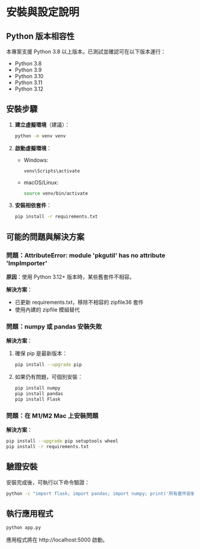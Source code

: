 # 安裝與設定說明

## Python 版本相容性

本專案支援 Python 3.8 以上版本。已測試並確認可在以下版本運行：
- Python 3.8
- Python 3.9
- Python 3.10
- Python 3.11
- Python 3.12

## 安裝步驟

1. **建立虛擬環境**（建議）：
   ```bash
   python -m venv venv
   ```

2. **啟動虛擬環境**：
   - Windows:
     ```bash
     venv\Scripts\activate
     ```
   - macOS/Linux:
     ```bash
     source venv/bin/activate
     ```

3. **安裝相依套件**：
   ```bash
   pip install -r requirements.txt
   ```

## 可能的問題與解決方案

### 問題：AttributeError: module 'pkgutil' has no attribute 'ImpImporter'

**原因**：使用 Python 3.12+ 版本時，某些舊套件不相容。

**解決方案**：
- 已更新 requirements.txt，移除不相容的 zipfile36 套件
- 使用內建的 zipfile 模組替代

### 問題：numpy 或 pandas 安裝失敗

**解決方案**：
1. 確保 pip 是最新版本：
   ```bash
   pip install --upgrade pip
   ```

2. 如果仍有問題，可個別安裝：
   ```bash
   pip install numpy
   pip install pandas
   pip install Flask
   ```

### 問題：在 M1/M2 Mac 上安裝問題

**解決方案**：
```bash
pip install --upgrade pip setuptools wheel
pip install -r requirements.txt
```

## 驗證安裝

安裝完成後，可執行以下命令驗證：

```bash
python -c "import flask; import pandas; import numpy; print('所有套件安裝成功！')"
```

## 執行應用程式

```bash
python app.py
```

應用程式將在 http://localhost:5000 啟動。